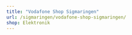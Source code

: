 ```yaml
---
title: "Vodafone Shop Sigmaringen"
url: /sigmaringen/vodafone-shop-sigmaringen/
shop: Elektronik
---
```

